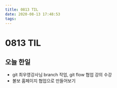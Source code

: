 ```yaml
---
title: 0813 TIL
date: 2020-08-13 17:48:53
tags:
---
```


# 0813 TIL

## 오늘 한일

- git 최우영강사님 branch 작업, git flow 협업 강의 수강
- 볼보 홈페이지 협업으로 만들어보기
